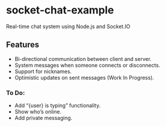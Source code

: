 # socket-chat-example
Real-time chat system using Node.js and Socket.IO

## Features
- Bi-directional communication between client and server.
- System messages when someone connects or disconnects.
- Support for nicknames.
- Optimistic updates on sent messages (Work In Progress).

### To Do:
- Add “{user} is typing” functionality.
- Show who’s online.
- Add private messaging.
